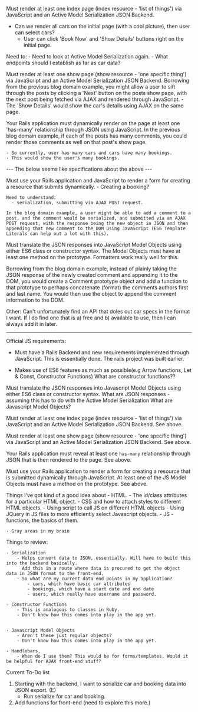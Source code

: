 

Must render at least one index page (index resource - 'list of things') via JavaScript and an Active Model Serialization JSON Backend.
  - Can we render all cars on the initial page (with a cool picture), then user can select cars?
    - User can click 'Book Now' and 'Show Details' buttons right on the initial page.

  Need to:
    - Need to look at Active Model Serialization again.
    - What endpoints should I establish as far as car data?

Must render at least one show page (show resource - 'one specific thing') via JavaScript and an Active Model Serialization JSON Backend.
  Borrowing from the previous blog domain example, you might allow a user to sift through the posts by clicking a 'Next' button on the posts show page, with the next post being fetched via AJAX and rendered through JavaScript.
    - The 'Show Details' would show the car's details using AJAX on the same page.

Your Rails application must dynamically render on the page at least one 'has-many' relationship through JSON using JavaScript.
  In the previous blog domain example, if each of the posts has many comments, you could render those comments as well on that post's show page.

    - So currently, user has many cars and cars have many bookings.
    - This would show the user's many bookings.

--- The below seems like specifications about the above ---

Must use your Rails application and JavaScript to render a form for creating a resource that submits dynamically.
    - Creating a booking?

    Need to understand:
      - serialization, submitting via AJAX POST request.

    In the blog domain example, a user might be able to add a comment to a post, and the comment would be serialized, and submitted via an AJAX POST request, with the response being the new object in JSON and then appending that new comment to the DOM using JavaScript (ES6 Template Literals can help out a lot with this).


Must translate the JSON responses into JavaScript Model Objects using either ES6 class or constructor syntax. The Model Objects must have at least one method on the prototype. Formatters work really well for this.

  Borrowing from the blog domain example, instead of plainly taking the JSON response of the newly created comment and appending it to the DOM, you would create a Comment prototype object and add a function to that prototype to perhaps concatenate (format) the comments authors first and last name. You would then use the object to append the comment information to the DOM.

Other:
  Can't unfortunately find an API that doles out car specs in the format I want. If I do find one that is a) free and b) available to use, then I can always add it in later.

-----
Official JS requirements:
  - Must have a Rails Backend and new requirements implemented through JavaScript.
      This is essentially done. The rails project was built earlier.

  - Makes use of ES6 features as much as possible(e.g Arrow functions, Let & Const, Constructor Functions)
      What are constructor functions??

  Must translate the JSON responses into Javascript Model Objects using either ES6 class or constructor syntax.
      What are JSON responses - assuming this has to do with the Active Model Serialization
      What are Javascript Model Objects?

  Must render at least one index page (index resource - 'list of things') via JavaScript and an Active Model Serialization JSON Backend.
      See above.

  Must render at least one show page (show resource - 'one specific thing') via JavaScript and an Active Model Serialization JSON Backend.
      See above.

  Your Rails application must reveal at least one `has-many` relationship through JSON that is then rendered to the page.
      See above.

  Must use your Rails application to render a form for creating a resource that is submitted dynamically through JavaScript.
  At least one of the JS Model Objects must have a method on the prototype.
      See above.

  Things I've got kind of a good idea about
    - HTML.
    - The id/class attributes for a particular HTML object.
    - CSS and how to attach styles to different HTML objects.
    - Using script to call JS on different HTML objects
    - Using JQuery in JS files to more efficiently select Javascript objects.
    - JS
      - functions, the basics of them.

    - Gray areas in my brain


  Things to review:

    - Serialization
        - Helps convert data to JSON, essentially. Will have to build this into the backend basically.
          Add this in a route where data is procured to get the object data in JSON format to the front-end.
        - So what are my current data end points in my application?
            - cars, which have basic car attributes
            - bookings, which have a start date and end date
            - users, which really have username and password.

    - Constructor Functions
        - This is analogous to classes in Ruby.
        - Don't know how this comes into play in the app yet.


    - Javascript Model Objects
        - Aren't these just regular objects?
        - Don't know how this comes into play in the app yet.

    - Handlebars,
        - When do I use them? This would be for forms/templates. Would it be helpful for AJAX front-end stuff?


Current To-Do list

  1. Starting with the backend, I want to serialize car and booking data into JSON export. (E)
      - Run serialize for car and booking.
  2. Add functions for front-end (need to explore this more.)
